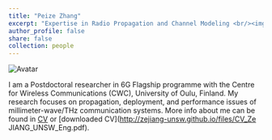 ```yaml
---
title: "Peize Zhang"
excerpt: "Expertise in Radio Propagation and Channel Modeling <br/><img src='/images/profile.jpg' style='height: 10%; width: 10%; object-fit: contain' alt='Avatar' class='avatar'/>"
author_profile: false
share: false
collection: people
---
```


<img src="/bio_PeizeZhang.jpg" alt="Avatar" class="avatar"/>

I am a Postdoctoral researcher in 6G Flagship programme with the Centre for Wireless Communications (CWC), University of Oulu, Finland. My research focuses on propagation, deployment, and performance issues of millimeter-wave/THz communication systems. 
More info about me can be found in [CV](https://zejiang-unsw.github.io/cv/) or [downloaded CV](http://zejiang-unsw.github.io/files/CV_Ze JIANG_UNSW_Eng.pdf).